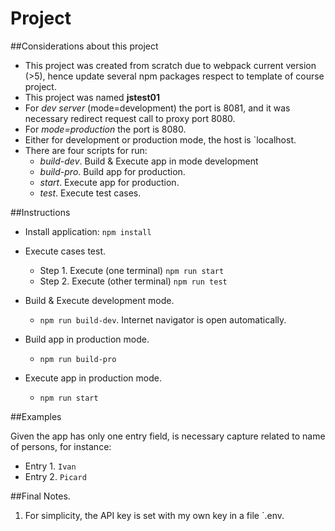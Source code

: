 # Project

##Considerations about this project

- This project was created from scratch due to webpack current version (>5), hence update several npm packages respect to template of course project.
- This project was named **jstest01**
- For *dev server* (mode=development) the port is 8081, and it was necessary redirect request call to proxy port 8080.
- For *mode=production* the port is 8080.
- Either for development or production mode, the host is `localhost.
- There are four scripts for run: 
    * *build-dev*. Build & Execute app in mode development  
    * *build-pro*. Build app for production.
    * *start*. Execute app for production. 
    * *test*. Execute test cases.

##Instructions 

* Install application:  `npm install`

* Execute cases test.
    * Step 1. Execute (one terminal)   `npm run start`
    * Step 2. Execute (other terminal) `npm run test`
    
* Build & Execute development mode. 
    * `npm run build-dev`. Internet navigator is open automatically.
    
* Build app in production mode. 
    * `npm run build-pro`
    
* Execute app in production mode.
    * `npm run start`
    

##Examples

Given the app has only one entry field, is necessary capture related to name of persons, for instance:

* Entry 1. `Ivan`
* Entry 2. `Picard` 

        

##Final Notes.

1. For simplicity, the API key is set with my own key in a file `.env.
    



